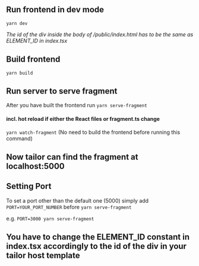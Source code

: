 ## Run frontend in dev mode
```yarn dev```

*The id of the div inside the body of /public/index.html has to be the same as ELEMENT_ID in index.tsx*

## Build frontend
```yarn build```

## Run server to serve fragment
After you have built the frontend run ```yarn serve-fragment```

#### incl. hot reload if either the React files or fragment.ts change
```yarn watch-fragment``` (No need to build the frontend before running this command)

## Now tailor can find the fragment at localhost:5000

## Setting Port
To set a port other than the default one (5000) simply add ```PORT=YOUR_PORT_NUMBER``` before ```yarn serve-fragment```

e.g. ```PORT=3000 yarn serve-fragment```

## You have to change the ELEMENT_ID constant in index.tsx accordingly to the id of the div in your tailor host template
